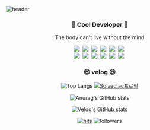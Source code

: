 ![header](https://capsule-render.vercel.app/api?type=soft&color=auto&height=150&section=header&text=NEOTheOne90&fontSize=70&animation=twinkling)

<h3 align="center"> 🚀 Cool Developer 🚀</h3>

<p align="center"> The body can't live without the mind </p>

<p align="center">
  <img src="https://img.shields.io/badge/Python-3766AB?style=flat-square&logo=Python&logoColor=white"/></a>&nbsp
  <img src="https://img.shields.io/badge/oracle-F80000?style=flat-square&logo=oracle&logoColor=white"></a>&nbsp 
  <img src="https://img.shields.io/badge/Java-007396?style=flat-square&logo=Java&logoColor=white"/></a>&nbsp 
 <img src="https://img.shields.io/badge/bootstrap-7952B3?style=flat-square&logo=bootstrap&logoColor=white"></a>&nbsp 
  <img src="https://img.shields.io/badge/Javascript-ffb13b?style=flat-square&logo=javascript&logoColor=white"/></a>&nbsp
  <img src="https://img.shields.io/badge/mysql-4479A1?style=flat-square&logo=mysql&logoColor=white"></a>&nbsp 
 <br>
 <img src="https://img.shields.io/badge/apache tomcat-F8DC75?style=flat-square&logo=apachetomcat&logoColor=white"></a>&nbsp  
 <img src="https://img.shields.io/badge/SpringBoot-6DB33F?style=flat-square&logo=Spring&logoColor=white"/></a>&nbsp 
 <img src="https://img.shields.io/badge/Django-092E20?style=flat-square&logo=Django&logoColor=white"/></a>&nbsp 
 <img src="https://img.shields.io/badge/css-1572B6?style=flat-square&logo=css3&logoColor=white"/></a>&nbsp 
 <img src="https://img.shields.io/badge/html-E34F26?style=flat-square&logo=html5&logoColor=white"></a>&nbsp
 <img src="https://img.shields.io/badge/react-61DAFB?style=flat-square&logo=react&logoColor=black"></a>&nbsp

</p>



<h3 align="center"> 😎 velog 😎 </h3>
   
   <div align="center" style="text-align:center">
  
  ![Top Langs](https://github-readme-stats.vercel.app/api/top-langs/?username=neotheone90&layout=compact&theme=tokyonight)
  [![Solved.ac프로필](http://mazassumnida.wtf/api/v2/generate_badge?boj=changjoja0)](https://solved.ac/changjoja0)
 
  ![Anurag's GitHub stats](https://github-readme-stats.vercel.app/api?username=neotheone90&show_icons=true&theme=vue-dark)
  
  [![Velog's GitHub stats](https://velog-readme-stats.vercel.app/api?name=neotheone90&tag=바닐라JS)](https://velog.io/@neotheone90)
  
  [![hits](https://hits.seeyoufarm.com/api/count/incr/badge.svg?url=https%3A%2F%2Fgithub.com%2FNEOTheOne90&count_bg=%237A7A7A&title_bg=%23FFADCC&icon=reverbnation.svg&icon_color=%23FF0000&title=hits&edge_flat=false)](https://hits.seeyoufarm.com)
![followers](https://img.shields.io/github/followers/NEOTheOne90?style=social)

 </div>
